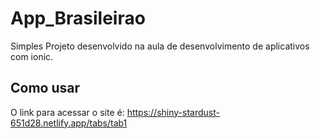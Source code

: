 # App_Brasileirao
Simples Projeto desenvolvido na aula de desenvolvimento de aplicativos com ionic.

## Como usar
O link para acessar o site é: https://shiny-stardust-651d28.netlify.app/tabs/tab1


